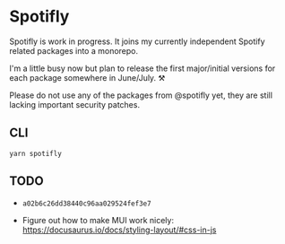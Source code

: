 # Spotifly

Spotifly is work in progress. It joins my currently independent Spotify related packages into a monorepo.

I'm a little busy now but plan to release the first major/initial versions for each package somewhere in June/July. ⚒️

Please do not use any of the packages from @spotifly yet, they are still lacking important security patches.

## CLI

`yarn spotifly`

## TODO

- `a02b6c26dd38440c96aa029524fef3e7`

- Figure out how to make MUI work nicely: https://docusaurus.io/docs/styling-layout/#css-in-js
